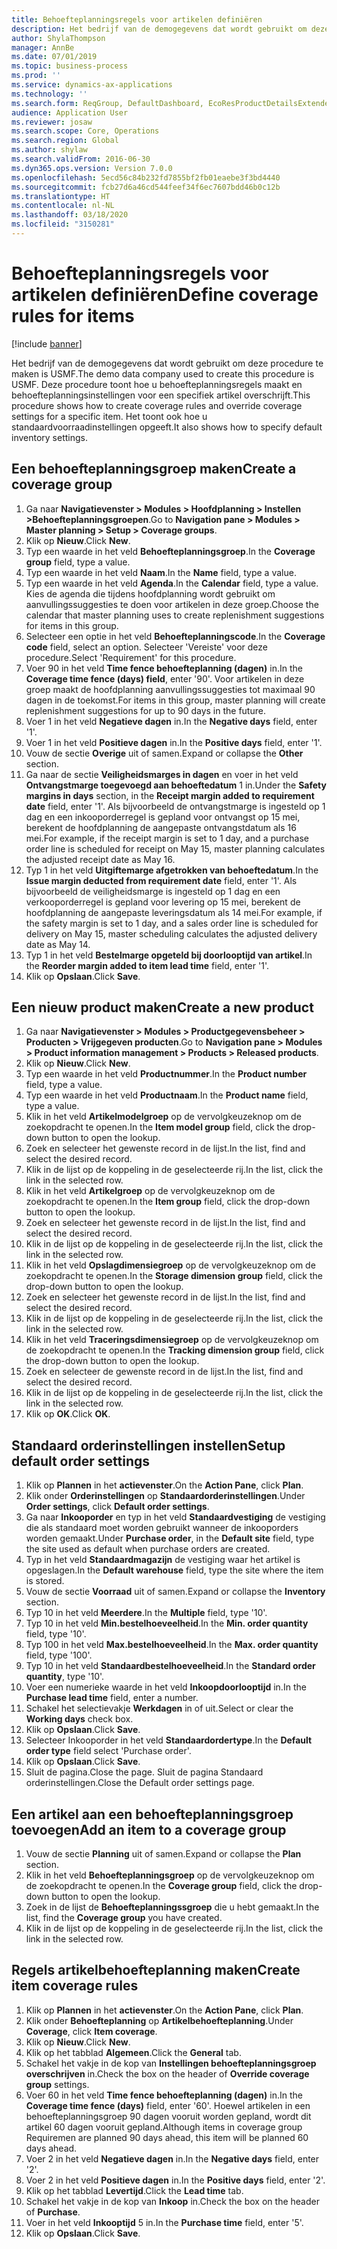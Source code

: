 ```yaml
---
title: Behoefteplanningsregels voor artikelen definiëren
description: Het bedrijf van de demogegevens dat wordt gebruikt om deze procedure te maken is USMF.
author: ShylaThompson
manager: AnnBe
ms.date: 07/01/2019
ms.topic: business-process
ms.prod: ''
ms.service: dynamics-ax-applications
ms.technology: ''
ms.search.form: ReqGroup, DefaultDashboard, EcoResProductDetailsExtended, EcoResProductCreate, InventItemOrderSetup, ReqItemTable
audience: Application User
ms.reviewer: josaw
ms.search.scope: Core, Operations
ms.search.region: Global
ms.author: shylaw
ms.search.validFrom: 2016-06-30
ms.dyn365.ops.version: Version 7.0.0
ms.openlocfilehash: 5ecd56c84b232fd7855bf2fb01eaebe3f3bd4440
ms.sourcegitcommit: fcb27d6a46cd544feef34f6ec7607bdd46b0c12b
ms.translationtype: HT
ms.contentlocale: nl-NL
ms.lasthandoff: 03/18/2020
ms.locfileid: "3150281"
---
```

# <a name="define-coverage-rules-for-items"></a><span data-ttu-id="0e579-103">Behoefteplanningsregels voor artikelen definiëren</span><span class="sxs-lookup"><span data-stu-id="0e579-103">Define coverage rules for items</span></span>

[!include [banner](../../includes/banner.md)]

<span data-ttu-id="0e579-104">Het bedrijf van de demogegevens dat wordt gebruikt om deze procedure te maken is USMF.</span><span class="sxs-lookup"><span data-stu-id="0e579-104">The demo data company used to create this procedure is USMF.</span></span> <span data-ttu-id="0e579-105">Deze procedure toont hoe u behoefteplanningsregels maakt en behoefteplanningsinstellingen voor een specifiek artikel overschrijft.</span><span class="sxs-lookup"><span data-stu-id="0e579-105">This procedure shows how to create coverage rules and override coverage settings for a specific item.</span></span> <span data-ttu-id="0e579-106">Het toont ook hoe u standaardvoorraadinstellingen opgeeft.</span><span class="sxs-lookup"><span data-stu-id="0e579-106">It also shows how to specify default inventory settings.</span></span>


## <a name="create-a-coverage-group"></a><span data-ttu-id="0e579-107">Een behoefteplanningsgroep maken</span><span class="sxs-lookup"><span data-stu-id="0e579-107">Create a coverage group</span></span>
1. <span data-ttu-id="0e579-108">Ga naar **Navigatievenster > Modules > Hoofdplanning > Instellen >Behoefteplanningsgroepen**.</span><span class="sxs-lookup"><span data-stu-id="0e579-108">Go to **Navigation pane > Modules > Master planning > Setup > Coverage groups**.</span></span>
2. <span data-ttu-id="0e579-109">Klik op **Nieuw**.</span><span class="sxs-lookup"><span data-stu-id="0e579-109">Click **New**.</span></span>
3. <span data-ttu-id="0e579-110">Typ een waarde in het veld **Behoefteplanningsgroep**.</span><span class="sxs-lookup"><span data-stu-id="0e579-110">In the **Coverage group** field, type a value.</span></span>
4. <span data-ttu-id="0e579-111">Typ een waarde in het veld **Naam**.</span><span class="sxs-lookup"><span data-stu-id="0e579-111">In the **Name** field, type a value.</span></span>
5. <span data-ttu-id="0e579-112">Typ een waarde in het veld **Agenda**.</span><span class="sxs-lookup"><span data-stu-id="0e579-112">In the **Calendar** field, type a value.</span></span> <span data-ttu-id="0e579-113">Kies de agenda die tijdens hoofdplanning wordt gebruikt om aanvullingssuggesties te doen voor artikelen in deze groep.</span><span class="sxs-lookup"><span data-stu-id="0e579-113">Choose the calendar that master planning uses to create replenishment suggestions for items in this group.</span></span>  
6. <span data-ttu-id="0e579-114">Selecteer een optie in het veld **Behoefteplanningscode**.</span><span class="sxs-lookup"><span data-stu-id="0e579-114">In the **Coverage code** field, select an option.</span></span> <span data-ttu-id="0e579-115">Selecteer 'Vereiste' voor deze procedure.</span><span class="sxs-lookup"><span data-stu-id="0e579-115">Select 'Requirement' for this procedure.</span></span>  
7. <span data-ttu-id="0e579-116">Voer 90 in het veld **Time fence behoefteplanning (dagen)** in.</span><span class="sxs-lookup"><span data-stu-id="0e579-116">In the **Coverage time fence (days) field**, enter '90'.</span></span> <span data-ttu-id="0e579-117">Voor artikelen in deze groep maakt de hoofdplanning aanvullingssuggesties tot maximaal 90 dagen in de toekomst.</span><span class="sxs-lookup"><span data-stu-id="0e579-117">For items in this group, master planning will create replenishment suggestions for up to 90 days in the future.</span></span>  
8. <span data-ttu-id="0e579-118">Voer 1 in het veld **Negatieve dagen** in.</span><span class="sxs-lookup"><span data-stu-id="0e579-118">In the **Negative days** field, enter '1'.</span></span>
9. <span data-ttu-id="0e579-119">Voer 1 in het veld **Positieve dagen** in.</span><span class="sxs-lookup"><span data-stu-id="0e579-119">In the **Positive days** field, enter '1'.</span></span>
10. <span data-ttu-id="0e579-120">Vouw de sectie **Overige** uit of samen.</span><span class="sxs-lookup"><span data-stu-id="0e579-120">Expand or collapse the **Other** section.</span></span>
11. <span data-ttu-id="0e579-121">Ga naar de sectie **Veiligheidsmarges in dagen** en voer in het veld **Ontvangstmarge toegevoegd aan behoeftedatum** 1 in.</span><span class="sxs-lookup"><span data-stu-id="0e579-121">Under the **Safety margins in days** section, in the **Receipt margin added to requirement date** field, enter '1'.</span></span> <span data-ttu-id="0e579-122">Als bijvoorbeeld de ontvangstmarge is ingesteld op 1 dag en een inkooporderregel is gepland voor ontvangst op 15 mei, berekent de hoofdplanning de aangepaste ontvangstdatum als 16 mei.</span><span class="sxs-lookup"><span data-stu-id="0e579-122">For example, if the receipt margin is set to 1 day, and a purchase order line is scheduled for receipt on May 15, master planning calculates the adjusted receipt date as May 16.</span></span>  
12. <span data-ttu-id="0e579-123">Typ 1 in het veld **Uitgiftemarge afgetrokken van behoeftedatum**.</span><span class="sxs-lookup"><span data-stu-id="0e579-123">In the **Issue margin deducted from requirement date** field, enter '1'.</span></span> <span data-ttu-id="0e579-124">Als bijvoorbeeld de veiligheidsmarge is ingesteld op 1 dag en een verkooporderregel is gepland voor levering op 15 mei, berekent de hoofdplanning de aangepaste leveringsdatum als 14 mei.</span><span class="sxs-lookup"><span data-stu-id="0e579-124">For example, if the safety margin is set to 1 day, and a sales order line is scheduled for delivery on May 15, master scheduling calculates the adjusted delivery date as May 14.</span></span>  
13. <span data-ttu-id="0e579-125">Typ 1 in het veld **Bestelmarge opgeteld bij doorlooptijd van artikel**.</span><span class="sxs-lookup"><span data-stu-id="0e579-125">In the **Reorder margin added to item lead time** field, enter '1'.</span></span>
14. <span data-ttu-id="0e579-126">Klik op **Opslaan**.</span><span class="sxs-lookup"><span data-stu-id="0e579-126">Click **Save**.</span></span>

## <a name="create-a-new-product"></a><span data-ttu-id="0e579-127">Een nieuw product maken</span><span class="sxs-lookup"><span data-stu-id="0e579-127">Create a new product</span></span>
1. <span data-ttu-id="0e579-128">Ga naar **Navigatievenster > Modules > Productgegevensbeheer > Producten > Vrijgegeven producten**.</span><span class="sxs-lookup"><span data-stu-id="0e579-128">Go to **Navigation pane > Modules > Product information management > Products > Released products**.</span></span>
2. <span data-ttu-id="0e579-129">Klik op **Nieuw**.</span><span class="sxs-lookup"><span data-stu-id="0e579-129">Click **New**.</span></span>
3. <span data-ttu-id="0e579-130">Typ een waarde in het veld **Productnummer**.</span><span class="sxs-lookup"><span data-stu-id="0e579-130">In the **Product number** field, type a value.</span></span>
4. <span data-ttu-id="0e579-131">Typ een waarde in het veld **Productnaam**.</span><span class="sxs-lookup"><span data-stu-id="0e579-131">In the **Product name** field, type a value.</span></span>
5. <span data-ttu-id="0e579-132">Klik in het veld **Artikelmodelgroep** op de vervolgkeuzeknop om de zoekopdracht te openen.</span><span class="sxs-lookup"><span data-stu-id="0e579-132">In the **Item model group** field, click the drop-down button to open the lookup.</span></span>
6. <span data-ttu-id="0e579-133">Zoek en selecteer het gewenste record in de lijst.</span><span class="sxs-lookup"><span data-stu-id="0e579-133">In the list, find and select the desired record.</span></span>
7. <span data-ttu-id="0e579-134">Klik in de lijst op de koppeling in de geselecteerde rij.</span><span class="sxs-lookup"><span data-stu-id="0e579-134">In the list, click the link in the selected row.</span></span>
8. <span data-ttu-id="0e579-135">Klik in het veld **Artikelgroep** op de vervolgkeuzeknop om de zoekopdracht te openen.</span><span class="sxs-lookup"><span data-stu-id="0e579-135">In the **Item group** field, click the drop-down button to open the lookup.</span></span>
9. <span data-ttu-id="0e579-136">Zoek en selecteer het gewenste record in de lijst.</span><span class="sxs-lookup"><span data-stu-id="0e579-136">In the list, find and select the desired record.</span></span>
10. <span data-ttu-id="0e579-137">Klik in de lijst op de koppeling in de geselecteerde rij.</span><span class="sxs-lookup"><span data-stu-id="0e579-137">In the list, click the link in the selected row.</span></span>
11. <span data-ttu-id="0e579-138">Klik in het veld **Opslagdimensiegroep** op de vervolgkeuzeknop om de zoekopdracht te openen.</span><span class="sxs-lookup"><span data-stu-id="0e579-138">In the **Storage dimension group** field, click the drop-down button to open the lookup.</span></span>
12. <span data-ttu-id="0e579-139">Zoek en selecteer het gewenste record in de lijst.</span><span class="sxs-lookup"><span data-stu-id="0e579-139">In the list, find and select the desired record.</span></span>
13. <span data-ttu-id="0e579-140">Klik in de lijst op de koppeling in de geselecteerde rij.</span><span class="sxs-lookup"><span data-stu-id="0e579-140">In the list, click the link in the selected row.</span></span>
14. <span data-ttu-id="0e579-141">Klik in het veld **Traceringsdimensiegroep** op de vervolgkeuzeknop om de zoekopdracht te openen.</span><span class="sxs-lookup"><span data-stu-id="0e579-141">In the **Tracking dimension group** field, click the drop-down button to open the lookup.</span></span>
15. <span data-ttu-id="0e579-142">Zoek en selecteer de gewenste record in de lijst.</span><span class="sxs-lookup"><span data-stu-id="0e579-142">In the list, find and select the desired record.</span></span>
16. <span data-ttu-id="0e579-143">Klik in de lijst op de koppeling in de geselecteerde rij.</span><span class="sxs-lookup"><span data-stu-id="0e579-143">In the list, click the link in the selected row.</span></span>
17. <span data-ttu-id="0e579-144">Klik op **OK**.</span><span class="sxs-lookup"><span data-stu-id="0e579-144">Click **OK**.</span></span>

## <a name="setup-default-order-settings"></a><span data-ttu-id="0e579-145">Standaard orderinstellingen instellen</span><span class="sxs-lookup"><span data-stu-id="0e579-145">Setup default order settings</span></span>
1. <span data-ttu-id="0e579-146">Klik op **Plannen** in het **actievenster**.</span><span class="sxs-lookup"><span data-stu-id="0e579-146">On the **Action Pane**, click **Plan**.</span></span>
2. <span data-ttu-id="0e579-147">Klik onder **Orderinstellingen** op **Standaardorderinstellingen**.</span><span class="sxs-lookup"><span data-stu-id="0e579-147">Under **Order settings**, click **Default order settings**.</span></span>
3. <span data-ttu-id="0e579-148">Ga naar **Inkooporder** en typ in het veld **Standaardvestiging** de vestiging die als standaard moet worden gebruikt wanneer de inkooporders worden gemaakt.</span><span class="sxs-lookup"><span data-stu-id="0e579-148">Under **Purchase order**, in the **Default site** field, type the site used as default when purchase orders are created.</span></span>
4. <span data-ttu-id="0e579-149">Typ in het veld **Standaardmagazijn** de vestiging waar het artikel is opgeslagen.</span><span class="sxs-lookup"><span data-stu-id="0e579-149">In the **Default warehouse** field, type the site where the item is stored.</span></span>
5. <span data-ttu-id="0e579-150">Vouw de sectie **Voorraad** uit of samen.</span><span class="sxs-lookup"><span data-stu-id="0e579-150">Expand or collapse the **Inventory** section.</span></span>
6. <span data-ttu-id="0e579-151">Typ 10 in het veld **Meerdere**.</span><span class="sxs-lookup"><span data-stu-id="0e579-151">In the **Multiple** field, type '10'.</span></span>
7. <span data-ttu-id="0e579-152">Typ 10 in het veld **Min.bestelhoeveelheid**.</span><span class="sxs-lookup"><span data-stu-id="0e579-152">In the **Min. order quantity** field, type '10'.</span></span>
8. <span data-ttu-id="0e579-153">Typ 100 in het veld **Max.bestelhoeveelheid**.</span><span class="sxs-lookup"><span data-stu-id="0e579-153">In the **Max. order quantity** field, type '100'.</span></span>
9. <span data-ttu-id="0e579-154">Typ 10 in het veld **Standaardbestelhoeveelheid**.</span><span class="sxs-lookup"><span data-stu-id="0e579-154">In the **Standard order quantity**, type '10'.</span></span>
10. <span data-ttu-id="0e579-155">Voer een numerieke waarde in het veld **Inkoopdoorlooptijd** in.</span><span class="sxs-lookup"><span data-stu-id="0e579-155">In the **Purchase lead time** field, enter a number.</span></span>
11. <span data-ttu-id="0e579-156">Schakel het selectievakje **Werkdagen** in of uit.</span><span class="sxs-lookup"><span data-stu-id="0e579-156">Select or clear the **Working days** check box.</span></span>
12. <span data-ttu-id="0e579-157">Klik op **Opslaan**.</span><span class="sxs-lookup"><span data-stu-id="0e579-157">Click **Save**.</span></span>
13. <span data-ttu-id="0e579-158">Selecteer Inkooporder in het veld **Standaardordertype**.</span><span class="sxs-lookup"><span data-stu-id="0e579-158">In the **Default order type** field select 'Purchase order'.</span></span>
14. <span data-ttu-id="0e579-159">Klik op **Opslaan**.</span><span class="sxs-lookup"><span data-stu-id="0e579-159">Click **Save**.</span></span>
15. <span data-ttu-id="0e579-160">Sluit de pagina.</span><span class="sxs-lookup"><span data-stu-id="0e579-160">Close the page.</span></span> <span data-ttu-id="0e579-161">Sluit de pagina Standaard orderinstellingen.</span><span class="sxs-lookup"><span data-stu-id="0e579-161">Close the Default order settings page.</span></span>  

## <a name="add-an-item-to-a-coverage-group"></a><span data-ttu-id="0e579-162">Een artikel aan een behoefteplanningsgroep toevoegen</span><span class="sxs-lookup"><span data-stu-id="0e579-162">Add an item to a coverage group</span></span>
1. <span data-ttu-id="0e579-163">Vouw de sectie **Planning** uit of samen.</span><span class="sxs-lookup"><span data-stu-id="0e579-163">Expand or collapse the **Plan** section.</span></span>
2. <span data-ttu-id="0e579-164">Klik in het veld **Behoefteplanningsgroep** op de vervolgkeuzeknop om de zoekopdracht te openen.</span><span class="sxs-lookup"><span data-stu-id="0e579-164">In the **Coverage group** field, click the drop-down button to open the lookup.</span></span>
3. <span data-ttu-id="0e579-165">Zoek in de lijst de **Behoefteplanningssgroep** die u hebt gemaakt.</span><span class="sxs-lookup"><span data-stu-id="0e579-165">In the list, find the **Coverage group** you have created.</span></span>
4. <span data-ttu-id="0e579-166">Klik in de lijst op de koppeling in de geselecteerde rij.</span><span class="sxs-lookup"><span data-stu-id="0e579-166">In the list, click the link in the selected row.</span></span>

## <a name="create-item-coverage-rules"></a><span data-ttu-id="0e579-167">Regels artikelbehoefteplanning maken</span><span class="sxs-lookup"><span data-stu-id="0e579-167">Create item coverage rules</span></span>
1. <span data-ttu-id="0e579-168">Klik op **Plannen** in het **actievenster**.</span><span class="sxs-lookup"><span data-stu-id="0e579-168">On the **Action Pane**, click **Plan**.</span></span>
2. <span data-ttu-id="0e579-169">Klik onder **Behoefteplanning** op **Artikelbehoefteplanning**.</span><span class="sxs-lookup"><span data-stu-id="0e579-169">Under **Coverage**, click **Item coverage**.</span></span>
3. <span data-ttu-id="0e579-170">Klik op **Nieuw**.</span><span class="sxs-lookup"><span data-stu-id="0e579-170">Click **New**.</span></span>
4. <span data-ttu-id="0e579-171">Klik op het tabblad **Algemeen**.</span><span class="sxs-lookup"><span data-stu-id="0e579-171">Click the **General** tab.</span></span>
5. <span data-ttu-id="0e579-172">Schakel het vakje in de kop van **Instellingen behoefteplanningsgroep overschrijven** in.</span><span class="sxs-lookup"><span data-stu-id="0e579-172">Check the box on the header of **Override coverage group** settings.</span></span>
6. <span data-ttu-id="0e579-173">Voer 60 in het veld **Time fence behoefteplanning (dagen)** in.</span><span class="sxs-lookup"><span data-stu-id="0e579-173">In the **Coverage time fence (days)** field, enter '60'.</span></span> <span data-ttu-id="0e579-174">Hoewel artikelen in een behoefteplanningsgroep 90 dagen vooruit worden gepland, wordt dit artikel 60 dagen vooruit gepland.</span><span class="sxs-lookup"><span data-stu-id="0e579-174">Although items in coverage group Requiremen are planned 90 days ahead, this item will be planned 60 days ahead.</span></span>  
7. <span data-ttu-id="0e579-175">Voer 2 in het veld **Negatieve dagen** in.</span><span class="sxs-lookup"><span data-stu-id="0e579-175">In the **Negative days** field, enter '2'.</span></span>
8. <span data-ttu-id="0e579-176">Voer 2 in het veld **Positieve dagen** in.</span><span class="sxs-lookup"><span data-stu-id="0e579-176">In the **Positive days** field, enter '2'.</span></span>
9. <span data-ttu-id="0e579-177">Klik op het tabblad **Levertijd**.</span><span class="sxs-lookup"><span data-stu-id="0e579-177">Click the **Lead time** tab.</span></span>
10. <span data-ttu-id="0e579-178">Schakel het vakje in de kop van **Inkoop** in.</span><span class="sxs-lookup"><span data-stu-id="0e579-178">Check the box on the header of **Purchase**.</span></span>
11. <span data-ttu-id="0e579-179">Voer in het veld **Inkooptijd** 5 in.</span><span class="sxs-lookup"><span data-stu-id="0e579-179">In the **Purchase time** field, enter '5'.</span></span>
12. <span data-ttu-id="0e579-180">Klik op **Opslaan**.</span><span class="sxs-lookup"><span data-stu-id="0e579-180">Click **Save**.</span></span>


